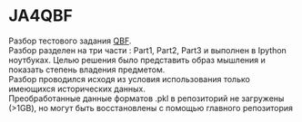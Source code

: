 # JA4QBF
Разбор тестового задания [QBF](https://github.com/QBQR/Trial-assignment).<br>
Разбор разделен на три части : Part1, Part2, Part3  и выполнен в Ipython ноутбуках.
Целью решения было представить образ мышления и показать степень владения предметом.<br> 
Разбор проводился исходя из условия использования только имеющихся исторических данных.<br>
Преобработанные данные форматов .pkl в репозиторий не загружены (>1GB), но могут быть восстановлены с помощью главного репозитория
